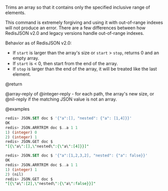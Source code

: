 Trims an array so that it contains only the specified inclusive range of elements.

This command is extremely forgiving and using it with out-of-range indexes will not produce an error. There are a few differences between how RedisJSON v2.0 and legacy versions handle out-of-range indexes.

Behavior as of RedisJSON v2.0:

* If `start` is larger than the array's size or `start` > `stop`, returns 0 and an empty array. 
* If `start` is < 0, then start from the end of the array.
* If `stop` is larger than the end of the array, it will be treated like the last element.

@return

@array-reply of @integer-reply - for each path, the array's new size, or @nil-reply if the matching JSON value is not an array.

@examples

```sql
redis> JSON.SET doc $ '{"a":[], "nested": {"a": [1,4]}}'
OK
redis> JSON.ARRTRIM doc $..a 1 1
1) (integer) 0
2) (integer) 1
redis> JSON.GET doc $
"[{\"a\":[],\"nested\":{\"a\":[4]}}]"
```

```sql
redis> JSON.SET doc $ '{"a":[1,2,3,2], "nested": {"a": false}}'
OK
redis> JSON.ARRTRIM doc $..a 1 1
1) (integer) 1
2) (nil)
redis> JSON.GET doc $
"[{\"a\":[2],\"nested\":{\"a\":false}}]"
```
